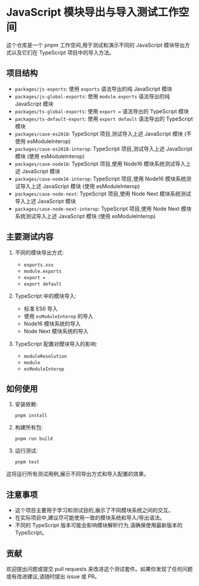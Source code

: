 # JavaScript 模块导出与导入测试工作空间

这个仓库是一个 pnpm 工作空间,用于测试和演示不同的 JavaScript 模块导出方式以及它们在 TypeScript 项目中的导入方法。

## 项目结构

- `packages/js-exports`: 使用 `exports` 语法导出的纯 JavaScript 模块
- `packages/js-global-exports`: 使用 `module.exports` 语法导出的纯 JavaScript 模块
- `packages/ts-global-exports`: 使用 `export =` 语法导出的 TypeScript 模块
- `packages/ts-default-export`: 使用 `export default` 语法导出的 TypeScript 模块
- `packages/case-es2018`: TypeScript 项目,测试导入上述 JavaScript 模块 (不使用 esModuleInterop)
- `packages/case-es2018-interop`: TypeScript 项目,测试导入上述 JavaScript 模块 (使用 esModuleInterop)
- `packages/case-node16`: TypeScript 项目,使用 Node16 模块系统测试导入上述 JavaScript 模块
- `packages/case-node16-interop`: TypeScript 项目,使用 Node16 模块系统测试导入上述 JavaScript 模块 (使用 esModuleInterop)
- `packages/case-node-next`: TypeScript 项目,使用 Node Next 模块系统测试导入上述 JavaScript 模块
- `packages/case-node-next-interop`: TypeScript 项目,使用 Node Next 模块系统测试导入上述 JavaScript 模块 (使用 esModuleInterop)

## 主要测试内容

1. 不同的模块导出方式:
   - `exports.xxx`
   - `module.exports`
   - `export =`
   - `export default`

2. TypeScript 中的模块导入:
   - 标准 ES6 导入
   - 使用 `esModuleInterop` 的导入
   - Node16 模块系统的导入
   - Node Next 模块系统的导入

3. TypeScript 配置对模块导入的影响:
   - `moduleResolution`
   - `module`
   - `esModuleInterop`

## 如何使用

1. 安装依赖:
   ```
   pnpm install
   ```

2. 构建所有包:
   ```
   pnpm run build
   ```

3. 运行测试:
   ```
   pnpm test
   ```

这将运行所有测试用例,展示不同导出方式和导入配置的效果。

## 注意事项

- 这个项目主要用于学习和测试目的,展示了不同模块系统之间的交互。
- 在实际项目中,建议尽可能使用一致的模块系统和导入/导出语法。
- 不同的 TypeScript 版本可能会影响模块解析行为,请确保使用最新版本的 TypeScript。

## 贡献

欢迎提出问题或提交 pull requests 来改进这个测试套件。如果你发现了任何问题或有改进建议,请随时提出 issue 或 PR。
